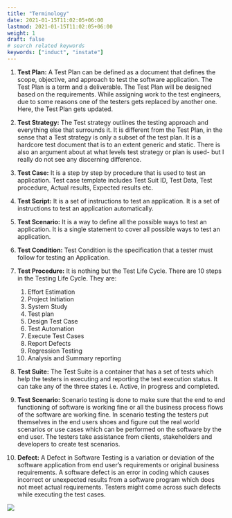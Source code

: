 ```yaml
---
title: "Terminology"
date: 2021-01-15T11:02:05+06:00
lastmod: 2021-01-15T11:02:05+06:00
weight: 1
draft: false
# search related keywords
keywords: ["induct", "instate"]
---
```



1. **Test Plan:** A Test Plan can be defined as a document that defines the scope, objective, and approach to test the software application. The Test Plan is a term and a deliverable. The Test Plan will be designed based on the requirements. While assigning work to the test engineers, due to some reasons one of the testers gets replaced by another one. Here, the Test Plan gets updated.

2. **Test Strategy:** The Test strategy outlines the testing approach and everything else that surrounds it. It is different from the Test Plan, in the sense that a Test strategy is only a subset of the test plan. It is a hardcore test document that is to an extent generic and static. There is also an argument about at what levels test strategy or plan is used- but I really do not see any discerning difference.

3. **Test Case:** It is a step by step by procedure that is used to test an application. Test case template includes Test Suit ID, Test Data, Test procedure, Actual results, Expected results etc.

4. **Test Script:** It is a set of instructions to test an application. It is a set of instructions to test an application automatically.

5. **Test Scenario:** It is a way to define all the possible ways to test an application. It is a single statement to cover all possible ways to test an application.

6. **Test Condition:** Test Condition is the specification that a tester must follow for testing an Application.

7. **Test Procedure:** It is nothing but the Test Life Cycle. There are 10 steps in the Testing Life Cycle. They are:

   1. Effort Estimation
   2. Project Initiation
   3. System Study
   4. Test plan
   5. Design Test Case
   6. Test Automation
   7. Execute Test Cases
   8. Report Defects
   9. Regression Testing
   10.   Analysis and Summary reporting

8. **Test Suite:** The Test Suite is a container that has a set of tests which help the testers in executing and reporting the test execution status. It can take any of the three states i.e. Active, in progress and completed.

9. **Test Scenario:** Scenario testing is done to make sure that the end to end functioning of software is working fine or all the business process flows of the software are working fine. In scenario testing the testers put themselves in the end users shoes and figure out the real world scenarios or use cases which can be performed on the software by the end user. The testers take assistance from clients, stakeholders and developers to create test scenarios.

10.   **Defect:** A Defect in Software Testing is a variation or deviation of the software application from end user’s requirements or original business requirements. A software defect is an error in coding which causes incorrect or unexpected results from a software program which does not meet actual requirements. Testers might come across such defects while executing the test cases.

![](https://storage.googleapis.com/ktern-docs-files/terminology.png)
